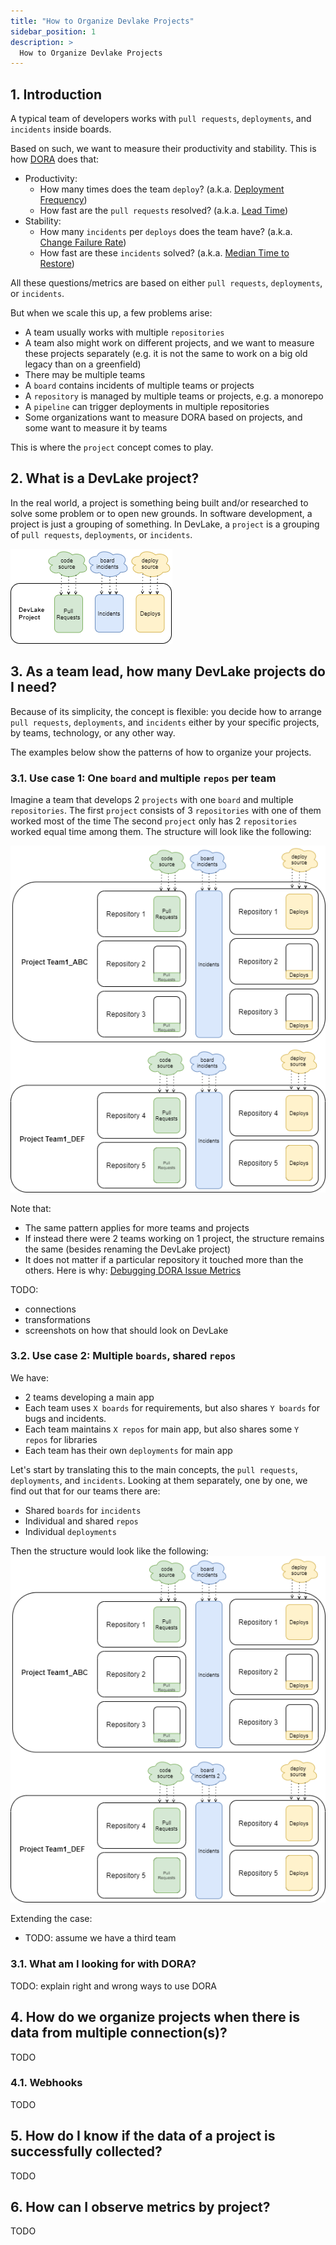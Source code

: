 ```yaml
---
title: "How to Organize Devlake Projects"
sidebar_position: 1
description: >
  How to Organize Devlake Projects
---
```


## 1. Introduction
A typical team of developers works with `pull requests`, `deployments`, and `incidents` inside boards.

Based on such, we want to measure their productivity and stability. This is how [DORA](docs/DORA.md) does that:
- Productivity:
  - How many times does the team `deploy`? (a.k.a. [Deployment Frequency](docs/Metrics/DeploymentFrequency.md))
  - How fast are the `pull requests` resolved? (a.k.a. [Lead Time](docs/Metrics/LeadTimeForChanges.md))
- Stability:
  - How many `incidents` per `deploys` does the team have? (a.k.a. [Change Failure Rate](docs/Metrics/CFR.md))
  - How fast are these `incidents` solved? (a.k.a. [Median Time to Restore](docs/Metrics/MTTR.md))

All these questions/metrics are based on either `pull requests`, `deployments`, or `incidents`.

But when we scale this up, a few problems arise:
- A team usually works with multiple `repositories`
- A team also might work on different projects, and we want to measure these projects separately (e.g. it is not the same to work on a big old legacy than on a greenfield)
- There may be multiple teams
- A `board` contains incidents of multiple teams or projects
- A `repository` is managed by multiple teams or projects, e.g. a monorepo
- A `pipeline` can trigger deployments in multiple repositories
- Some organizations want to measure DORA based on projects, and some want to measure it by teams

This is where the `project` concept comes to play.

## 2. What is a DevLake project?
In the real world, a project is something being built and/or researched to solve some problem or to open new grounds.
In software development, a project is just a grouping of something. In DevLake, a `project` is a grouping of `pull requests`, `deployments`, or `incidents`.

![](project_simple.png)

## 3. As a team lead, how many DevLake projects do I need?

Because of its simplicity, the concept is flexible: you decide how to arrange `pull requests`, `deployments`, and `incidents`
either by your specific projects, by teams, technology, or any other way.

The examples below show the patterns of how to organize your projects.  

### 3.1. Use case 1: One `board` and multiple `repos` per team

Imagine a team that develops 2 `projects` with one `board` and multiple `repositories`.
The first `project` consists of 3 `repositories` with one of them worked most of the time
The second `project` only has 2 `repositories` worked equal time among them. 
The structure will look like the following:

![](project_use_case_1.png)

Note that:
- The same pattern applies for more teams and projects
- If instead there were 2 teams working on 1 project, the structure remains the same (besides renaming the DevLake project)
- It does not matter if a particular repository it touched more than the others. Here is why: [Debugging DORA Issue Metrics](docs/Troubleshooting/Dashboard.md#debugging-dora-issue-metrics)

TODO:
- connections
- transformations
- screenshots on how that should look on DevLake

### 3.2. Use case 2: Multiple `boards`, shared `repos`

We have:
- 2 teams developing a main app
- Each team uses `X boards` for requirements, but also shares `Y boards` for bugs and incidents.
- Each team maintains `X repos` for main app, but also shares some `Y repos` for libraries
- Each team has their own `deployments` for main app

Let's start by translating this to the main concepts, the `pull requests`, `deployments`, 
and `incidents`. Looking at them separately, one by one, we find out that for our teams there are:
- Shared `boards` for `incidents`
- Individual and shared `repos`
- Individual `deployments`

Then the structure would look like the following:
![](project_use_case_2.png)

Extending the case:
- TODO: assume we have a third team

### 3.1. What am I looking for with DORA?
TODO: explain right and wrong ways to use DORA

## 4. How do we organize projects when there is data from multiple connection(s)?
TODO

### 4.1. Webhooks
TODO

## 5. How do I know if the data of a project is successfully collected?
TODO

## 6. How can I observe metrics by project?
TODO

